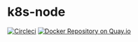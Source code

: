 # k8s-node
[![Circleci](https://img.shields.io/circleci/project/github/leecade/k8s-node.svg?style=flat-square&label=build&logo=data%3Aimage%2Fpng%3Bbase64%2CiVBORw0KGgoAAAANSUhEUgAAABwAAAAcCAMAAABF0y%2BmAAAAdVBMVEUAAAC7u7upqam4uLi7u7uysrK6urq6urq7u7u6urq7u7u7u7u6urq5ubm3t7e7u7u7u7u7u7u6urq5ubm2tra7u7u7u7u7u7u6urq5ubm6urq4uLi7u7u6urq7u7u7u7u1tbW6urq6urq6urq7u7u6urq7u7uZ6jesAAAAJnRSTlMA%2BAke5xPwbbZ%2FdWZSLij0r51eNA7p2b6cTTwZ39TERRamklXKl9fT8SUAAAD3SURBVCjPhZPrGoIgDIYHAmKgZZppdrAT93%2BJoWuF6ZPvr08%2BGRsb8IEXZs9EbiOYECUnhyh95yOLr4QLOB8Cr9u4Mev447UPNyGhmHs3g0EzcYQ4VWvSKu29jL6vF8l5FlcO0b2Zo1YWEHnFBeZTbhXK5lvXO%2FcawKK69ctlkQ0XshuWjiW0JvYY6RcvlWObXtwwWAoEbci9ajBaE5hbLMdvTdkgt0vmNKylsNFqoA0Tqt8J0V95UEqmqJQOi2J4QNiI2usnSmboaE3XF168tlEpi0TQ50%2FL1FGwccuA6z%2FNhu48NyaEnB8wIp6O5vJQj59DHT6HF7O7OuRQVm7zAAAAAElFTkSuQmCC)](https://circleci.com/gh/leecade/k8s-node/tree/master)
[![Docker Repository on Quay.io](https://quay.io/repository/leecade/k8s-node/status "Docker Repository on Quay.io")](https://quay.io/repository/leecade/k8s-node)
